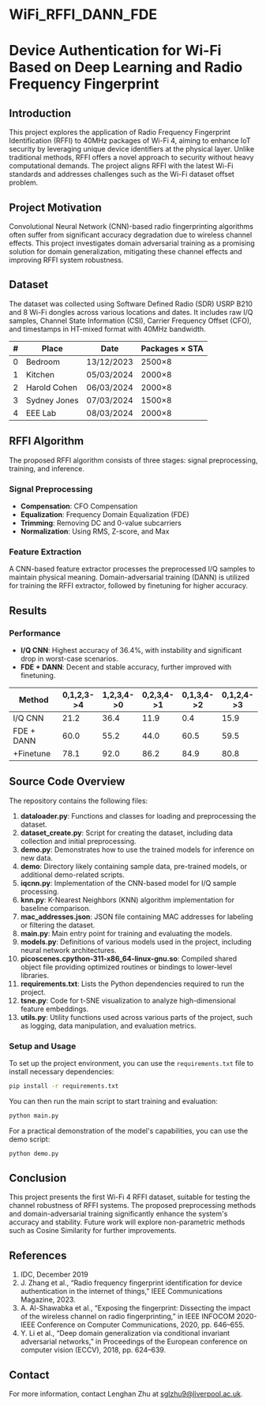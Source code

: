 # WiFi_RFFI_DANN_FDE
# Device Authentication for Wi-Fi Based on Deep Learning and Radio Frequency Fingerprint

## Introduction

This project explores the application of Radio Frequency Fingerprint Identification (RFFI) to 40MHz packages of Wi-Fi 4, aiming to enhance IoT security by leveraging unique device identifiers at the physical layer. Unlike traditional methods, RFFI offers a novel approach to security without heavy computational demands. The project aligns RFFI with the latest Wi-Fi standards and addresses challenges such as the Wi-Fi dataset offset problem.

## Project Motivation

Convolutional Neural Network (CNN)-based radio fingerprinting algorithms often suffer from significant accuracy degradation due to wireless channel effects. This project investigates domain adversarial training as a promising solution for domain generalization, mitigating these channel effects and improving RFFI system robustness.

## Dataset

The dataset was collected using Software Defined Radio (SDR) USRP B210 and 8 Wi-Fi dongles across various locations and dates. It includes raw I/Q samples, Channel State Information (CSI), Carrier Frequency Offset (CFO), and timestamps in HT-mixed format with 40MHz bandwidth.

| #  | Place           | Date       | Packages × STA |
|----|-----------------|------------|----------------|
| 0  | Bedroom         | 13/12/2023 | 2500×8         |
| 1  | Kitchen         | 05/03/2024 | 2000×8         |
| 2  | Harold Cohen    | 06/03/2024 | 2000×8         |
| 3  | Sydney Jones    | 07/03/2024 | 1500×8         |
| 4  | EEE Lab         | 08/03/2024 | 2000×8         |

## RFFI Algorithm

The proposed RFFI algorithm consists of three stages: signal preprocessing, training, and inference. 

### Signal Preprocessing

- **Compensation**: CFO Compensation
- **Equalization**: Frequency Domain Equalization (FDE)
- **Trimming**: Removing DC and 0-value subcarriers
- **Normalization**: Using RMS, Z-score, and Max

### Feature Extraction

A CNN-based feature extractor processes the preprocessed I/Q samples to maintain physical meaning. Domain-adversarial training (DANN) is utilized for training the RFFI extractor, followed by finetuning for higher accuracy.

## Results

### Performance

- **I/Q CNN**: Highest accuracy of 36.4%, with instability and significant drop in worst-case scenarios.
- **FDE + DANN**: Decent and stable accuracy, further improved with finetuning.

| Method         | 0,1,2,3->4 | 1,2,3,4->0 | 0,2,3,4->1 | 0,1,3,4->2 | 0,1,2,4->3 |
|----------------|------------|------------|------------|------------|------------|
| I/Q CNN        | 21.2       | 36.4       | 11.9       | 0.4        | 15.9       |
| FDE + DANN     | 60.0       | 55.2       | 44.0       | 60.5       | 59.5       |
| +Finetune      | 78.1       | 92.0       | 86.2       | 84.9       | 80.8       |


## Source Code Overview

The repository contains the following files:

1. **dataloader.py**: Functions and classes for loading and preprocessing the dataset.
2. **dataset_create.py**: Script for creating the dataset, including data collection and initial preprocessing.
3. **demo.py**: Demonstrates how to use the trained models for inference on new data.
4. **demo**: Directory likely containing sample data, pre-trained models, or additional demo-related scripts.
5. **iqcnn.py**: Implementation of the CNN-based model for I/Q sample processing.
6. **knn.py**: K-Nearest Neighbors (KNN) algorithm implementation for baseline comparison.
7. **mac_addresses.json**: JSON file containing MAC addresses for labeling or filtering the dataset.
8. **main.py**: Main entry point for training and evaluating the models.
9. **models.py**: Definitions of various models used in the project, including neural network architectures.
10. **picoscenes.cpython-311-x86_64-linux-gnu.so**: Compiled shared object file providing optimized routines or bindings to lower-level libraries.
11. **requirements.txt**: Lists the Python dependencies required to run the project.
12. **tsne.py**: Code for t-SNE visualization to analyze high-dimensional feature embeddings.
13. **utils.py**: Utility functions used across various parts of the project, such as logging, data manipulation, and evaluation metrics.

### Setup and Usage

To set up the project environment, you can use the `requirements.txt` file to install necessary dependencies:

```sh
pip install -r requirements.txt
```

You can then run the main script to start training and evaluation:

```sh
python main.py
```

For a practical demonstration of the model's capabilities, you can use the demo script:

```sh
python demo.py
```

## Conclusion

This project presents the first Wi-Fi 4 RFFI dataset, suitable for testing the channel robustness of RFFI systems. The proposed preprocessing methods and domain-adversarial training significantly enhance the system's accuracy and stability. Future work will explore non-parametric methods such as Cosine Similarity for further improvements.

## References

1. IDC, December 2019
2. J. Zhang et al., “Radio frequency fingerprint identification for device authentication in the internet of things,” IEEE Communications Magazine, 2023.
3. A. Al-Shawabka et al., “Exposing the fingerprint: Dissecting the impact of the wireless channel on radio fingerprinting,” in IEEE INFOCOM 2020-IEEE Conference on Computer Communications, 2020, pp. 646–655.
4. Y. Li et al., “Deep domain generalization via conditional invariant adversarial networks,” in Proceedings of the European conference on computer vision (ECCV), 2018, pp. 624–639.

## Contact

For more information, contact Lenghan Zhu at sglzhu9@liverpool.ac.uk.

